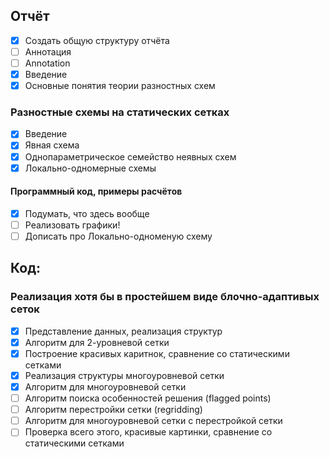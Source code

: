 ## Отчёт
- [x] Создать общую структуру отчёта
- [ ] Аннотация
- [ ] Annotation
- [x] Введение
- [x] Основные понятия теории разностных схем
### Разностные схемы на статических сетках
- [x] Введение
- [x] Явная схема
- [x] Однопараметрическое семейство неявных схем
- [x] Локально-одномерные схемы
#### Программный код, примеры расчётов
- [x] Подумать, что здесь вообще
- [ ] Реализовать графики!
- [ ] Дописать про Локально-одноменую схему

## Код:
### Реализация хотя бы в простейшем виде блочно-адаптивых сеток
- [x] Представление данных, реализация структур
- [x] Алгоритм для 2-уровневой сетки
- [x] Построение красивых каритнок, сравнение со статическими сетками
- [x] Реализация структуры многоуровневой сетки
- [x] Алгоритм для многоуровневой сетки
- [ ] Алгоритм поиска особенностей решения (flagged points)
- [ ] Алгоритм перестройки сетки (regridding)
- [ ] Алгоритм для многоуровневой сетки с перестройкой сетки
- [ ] Проверка всего этого, красивые картинки, сравнение со статическими сетками
